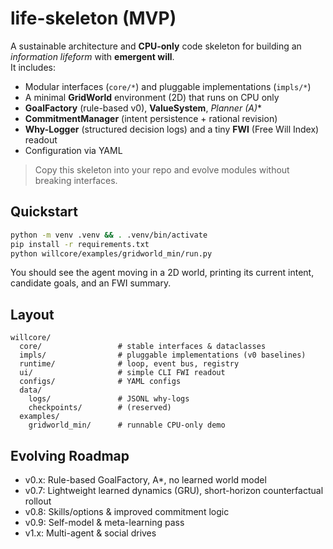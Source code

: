 # life-skeleton (MVP)

A sustainable architecture and **CPU-only** code skeleton for building an *information lifeform* with **emergent will**.  
It includes:
- Modular interfaces (`core/*`) and pluggable implementations (`impls/*`)
- A minimal **GridWorld** environment (2D) that runs on CPU only
- **GoalFactory** (rule-based v0), **ValueSystem**, **Planner (A*)**
- **CommitmentManager** (intent persistence + rational revision)
- **Why-Logger** (structured decision logs) and a tiny **FWI** (Free Will Index) readout
- Configuration via YAML

> Copy this skeleton into your repo and evolve modules without breaking interfaces.

## Quickstart
```bash
python -m venv .venv && . .venv/bin/activate
pip install -r requirements.txt
python willcore/examples/gridworld_min/run.py
```

You should see the agent moving in a 2D world, printing its current intent, candidate goals, and an FWI summary.

## Layout
```
willcore/
  core/                 # stable interfaces & dataclasses
  impls/                # pluggable implementations (v0 baselines)
  runtime/              # loop, event bus, registry
  ui/                   # simple CLI FWI readout
  configs/              # YAML configs
  data/
    logs/               # JSONL why-logs
    checkpoints/        # (reserved)
  examples/
    gridworld_min/      # runnable CPU-only demo
```

## Evolving Roadmap
- v0.x: Rule-based GoalFactory, A*, no learned world model
- v0.7: Lightweight learned dynamics (GRU), short-horizon counterfactual rollout
- v0.8: Skills/options & improved commitment logic
- v0.9: Self-model & meta-learning pass
- v1.x: Multi-agent & social drives
